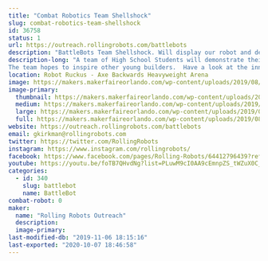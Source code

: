 ```yaml
---
title: "Combat Robotics Team Shellshock"
slug: combat-robotics-team-shellshock
id: 36758
status: 1
url: https://outreach.rollingrobots.com/battlebots
description: "BattleBots Team Shellshock. Will display our robot and demonstrate its turtle power in the battle box."
description-long: "A team of High School Students will demonstrate their robot Shellshock.  The team participated in BattleBots 2019 and was featured in episode 7.
The team hopes to inspire other young builders.  Have a look at the inner workings of a full body spinner robot with a turtle theme."
location: Robot Ruckus - Axe Backwards Heavyweight Arena
image: https://makers.makerfaireorlando.com/wp-content/uploads/2019/08/TeamShellshock-1024x683.jpg
image-primary:
  thumbnail: https://makers.makerfaireorlando.com/wp-content/uploads/2019/08/TeamShellshock-150x150.jpg
  medium: https://makers.makerfaireorlando.com/wp-content/uploads/2019/08/TeamShellshock-300x200.jpg
  large: https://makers.makerfaireorlando.com/wp-content/uploads/2019/08/TeamShellshock-1024x683.jpg
  full: https://makers.makerfaireorlando.com/wp-content/uploads/2019/08/TeamShellshock.jpg
website: https://outreach.rollingrobots.com/battlebots
email: gkirkman@rollingrobots.com
twitter: https://twitter.com/RollingRobots
instagram: https://www.instagram.com/rollingrobots/
facebook: https://www.facebook.com/pages/Rolling-Robots/64412796439?ref=ts
youtube: https://youtu.be/foTB7QHvdNg?list=PLuwM9cI0AA9cEmnpZS_tWZuX0C_zeQON6
categories:
  - id: 340
    slug: battlebot
    name: BattleBot
combat-robot: 0
maker:
  name: "Rolling Robots Outreach"
  description:
  image-primary: 
last-modified-db: "2019-11-06 18:15:16"
last-exported: "2020-10-07 18:46:58"
---
```

